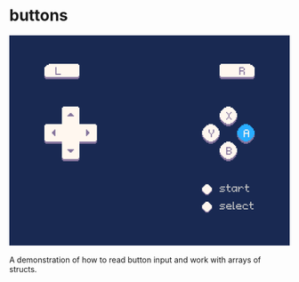 # buttons

![buttons](./screenshot.png)

A demonstration of how to read button input and work with arrays of structs.